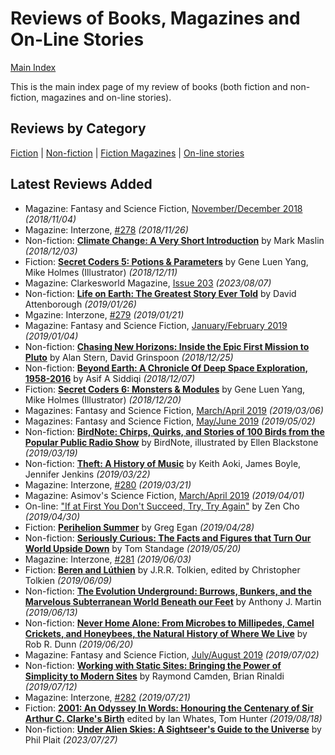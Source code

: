 # Reviews of Books, Magazines and On-Line Stories

[Main Index](../README.md)

This is the main index page of my review of books (both fiction and non-fiction, magazines and on-line stories).

## Reviews by Category

[Fiction](fiction/README.md) | [Non-fiction](nonfiction/README.md) | [Fiction Magazines](magazines/README.md) | [On-line stories](online/README.md)

## Latest Reviews Added
- Magazine: Fantasy and Science Fiction, [November/December 2018](magazines/FantasyAndScienceFiction/20181104-FSF201811.md) *(2018/11/04)*
- Magazine: Interzone, [#278](magazines/Interzone/20181126-Interzone278.md) *(2018/11/26)*
- Non-fiction: [**Climate Change: A Very Short Introduction**](nonfiction/2018/20181203-ClimateChangeVeryShortIntroduction.md) by Mark Maslin *(2018/12/03)*
- Fiction: [**Secret Coders 5: Potions & Parameters**](fiction/2018/20181211-SecretCodersPotionsParameters.md) by Gene Luen Yang, Mike Holmes (Illustrator) *(2018/12/11)*
- Magazine: Clarkesworld Magazine, [Issue 203](magazines/Clarkesworld/20230807-Clarkesworld203.md) *(2023/08/07)*
- Non-fiction: [**Life on Earth: The Greatest Story Ever Told**](nonfiction/2019/20190126-LifeOnEarth.md) by David Attenborough *(2019/01/26)*
- Mgazine: Interzone, [#279](magazines/Interzone/20190121-Interzone279.md) *(2019/01/21)*
- Magazine: Fantasy and Science Fiction, [January/February 2019](magazines/FantasyAndScienceFiction/20190104-FSF201901.md) *(2019/01/04)*
- Non-fiction: [**Chasing New Horizons: Inside the Epic First Mission to Pluto**](nonfiction/2018/20181225-ChasingNewHorizons.md) by Alan Stern, David Grinspoon *(2018/12/25)*
- Non-fiction: [**Beyond Earth: A Chronicle Of Deep Space Exploration, 1958-2016**](nonfiction/2018/20181207-BeyondEarth.md) by Asif A Siddiqi *(2018/12/07)*
- Fiction: [**Secret Coders 6: Monsters & Modules**](fiction/2018/20181220-SecretCodersMonstersModules.md) by Gene Luen Yang, Mike Holmes (Illustrator) *(2018/12/20)*
- Magazines: Fantasy and Science Fiction, [March/April 2019](magazines/FantasyAndScienceFiction/20190306-FSF201903.md) *(2019/03/06)*
- Magazines: Fantasy and Science Fiction, [May/June 2019](magazines/FantasyAndScienceFiction/20190502-FSF201905.md) *(2019/05/02)*
- Non-fiction: [**BirdNote: Chirps, Quirks, and Stories of 100 Birds from the Popular Public Radio Show**](nonfiction/2019/20190319-BirdNote.md) by BirdNote, illustrated by Ellen Blackstone *(2019/03/19)*
- Non-fiction: [**Theft: A History of Music**](nonfiction/2019/20190322-TheftAHistoryMusic.md) by Keith Aoki, James Boyle, Jennifer Jenkins *(2019/03/22)*
- Magazine: Interzone, [#280](magazines/Interzone/20190321-Interzone280.md) *(2019/03/21)*
- Magazine: Asimov's Science Fiction, [March/April 2019](magazines/AsimovsScienceFiction/20190401-Asimovs201903.md) *(2019/04/01)*
- On-line: ["If at First You Don't Succeed, Try, Try Again"](online/2019/20190430-IfAtFirstYouDontSucceed.md) by Zen Cho *(2019/04/30)*
- Fiction: [**Perihelion Summer**](fiction/2019/20190428-PerihelionSummer.md) by Greg Egan *(2019/04/28)*
- Non-fiction: [**Seriously Curious: The Facts and Figures that Turn Our World Upside Down**](nonfiction/2019/20190520-SeriouslyCurious.md) by Tom Standage *(2019/05/20)*
- Magazine: Interzone, [#281](magazines/Interzone/20190603-Interzone281.md) *(2019/06/03)*
- Fiction: [**Beren and Lúthien**](fiction/2019/20190609-BerenLuthien.md) by J.R.R. Tolkien, edited by Christopher Tolkien *(2019/06/09)*
- Non-fiction: [**The Evolution Underground: Burrows, Bunkers, and the Marvelous Subterranean World Beneath our Feet**](nonfiction/2019/20190613-EvolutionUnderground.md) by Anthony J. Martin *(2019/06/13)*
- Non-fiction: [**Never Home Alone: From Microbes to Millipedes, Camel Crickets, and Honeybees, the Natural History of Where We Live**](nonfiction/2019/20190620-NeverHomeAlone.md) by Rob R. Dunn *(2019/06/20)*
- Magazine: Fantasy and Science Fiction, [July/August 2019](magazines/FantasyAndScienceFiction/20190702-FSF201907.md) *(2019/07/02)*
- Non-fiction: [**Working with Static Sites: Bringing the Power of Simplicity to Modern Sites**](nonfiction/2019/20190712-WorkingStaticSites.md) by Raymond Camden, Brian Rinaldi *(2019/07/12)*
- Magazine: Interzone, [#282](magazines/Interzone/20190721-Interzone282.md) *(2019/07/21)*
- Fiction: [**2001: An Odyssey In Words: Honouring the Centenary of Sir Arthur C. Clarke's Birth**](fiction/2019/20190818-2001OdysseyInWords.md) edited by Ian Whates, Tom Hunter *(2019/08/18)*
- Non-fiction: [**Under Alien Skies: A Sightseer's Guide to the Universe**](nonfiction/2023/20230727-UnderAlienSkies.md) by Phil Plait *(2023/07/27)*

